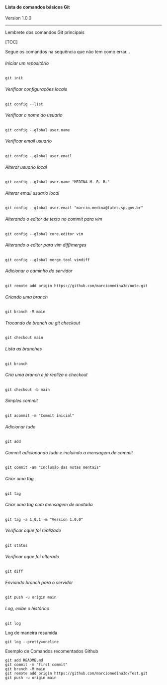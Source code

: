 #### Lista de comandos básicos Git

Version 1.0.0

------

Lembrete dos comandos Git principais

[TOC]

Segue os comandos na sequência que não tem como errar...

###### Iniciar um repositório

```
git init
```

###### Verificar configurações locais

```
git config --list
```

###### Verificar o nome do usuario

```
git config --global user.name
```

###### Verificar email usuario

```
git config --global user.email
```

###### Alterar usuario local

```
git config --global user.name "MEDINA M. R. B."
```

###### Alterar email usuario local

```
git config --global user.email "marcio.medina@fatec.sp.gov.br"
```

###### Alterando o editor de texto no commit para vim

```
git config --global core.editor vim
```

###### Alterando o editor para vim diff/merges

```
git config --global merge.tool vimdiff
```

###### Adicionar o caminho do servidor

```
git remote add origin https://github.com/marciomedina3d/note.git
```

###### Criando uma branch

```
git branch -M main
```

###### Trocando de branch ou git checkout

```
git checkout main
```

###### Lista as branches

```
git branch
```

###### Cria uma branch e já realiza o checkout

```
git checkout -b main
```

###### Simples commit

```
git acommit -m "Commit inicial"
```

###### Adicionar tudo 

```
git add
```

###### Commit adicionando tudo e incluindo a mensagem de commit

```
git commit -am "Inclusão das notas mentais"
```

###### Criar uma tag

```
git tag
```

###### Criar uma tag com mensagem de anotada

```
git tag -a 1.0.1 -m "Version 1.0.0"
```

###### Verificar oque foi realizado

```
git status
```

###### Verificar oque foi alterado

```
git diff
```

###### Enviando branch para o servidor

```
git push -u origin main
```

###### Log, exibe o histórico 

```
git log
```

Log de maneira resumida

```
git log --pretty=oneline
```

Exemplo de Comandos recomentados Github

```
git add README.md
git commit -m "first commit"
git branch -M main
git remote add origin https://github.com/marciomedina3d/Test.git
git push -u origin main
```

